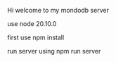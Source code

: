 Hi welcome to my mondodb server

use node 20.10.0

first use npm install

run server using npm run server

```
